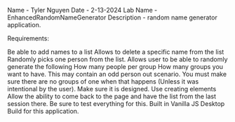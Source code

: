Name - Tyler Nguyen
Date - 2-13-2024
Lab Name - EnhancedRandomNameGenerator
Description -
random name generator application.


Requirements:

Be able to add names to a list
Allows to delete a specific name from the list
Randomly picks one person from the list.
Allows user to be able to randomly generate the following
How many people per group
How many groups you want to have.
This may contain an odd person out scenario. You must make sure there are no groups of one when that happens (Unless it was intentional by the user).
Make sure it is designed.
Use creating elements
Allow the ability to come back to the page and have the list from the last session there.
Be sure to test everything for this.
Built in Vanilla JS
Desktop Build for this application.
